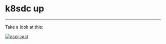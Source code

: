 # k8sdc up
___

Take a look at this:

<script type="text/javascript" src="https://asciinema.org/a/14.js" id="asciicast-14" async></script>

<a href="https://asciinema.org/a/4suhr8p42qcn6r7crfzt6cc3e?autoplay=1" target="_blank"><img src="https://cloud.githubusercontent.com/assets/6783261/17330426/ce7ad066-5894-11e6-84ea-29fd4207af58.gif" alt="asciicast"></a>